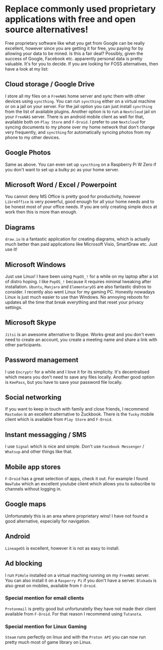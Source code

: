 # Replace commonly used proprietary applications with free and open source alternatives!
Free proprietary software like what you get from Google can be really excellent, however since you are getting it for free, you paying for by allowing your data to be mined. Is this a fair deal? Possibly, given the success of Google, Facebook etc. apparently personal data is pretty valuable. It's for you to decide. If you are looking for FOSS alternatives, then have a look at my list:

## Cloud storage / Google Drive
I store all my files on a `FreeNAS` home server and sync them with other devices using `syncthing`.
You can run `syncthing` either on a virtual machine or on a jail on your server.
For the jail option you can just install `syncthing` from the list of available plugins.
Another option is to run a `Nextcloud` jail on your `FreeNAS` server. There is an android mobile client as well for that, available both on `Play Store` and `F-Droid`.
I prefer to use `Nextcloud` for syncing documents to my phone over my home network that don't change very frequently, and `syncthing` for automatically syncing photos from my phone to my other devices.

## Google Photos
Same as above. You can even set up `syncthing` on a Raspberry Pi W Zero if you don't want to set up a bulky pc as your home server. 

## Microsoft Word / Excel / Powerpoint
You cannot deny MS Office is pretty good for productivity, however `LibreOffice` is very powerful, good enough for all your home needs and to be honest most of your office needs. 
If you are only creating simple docs at work then this is more than enough.

## Diagrams
`draw.io` is a fantastic application for creating diagrams, which is actually much better than paid applications like Microsoft Visio, SmartDraw etc. Just use it!

## Microsoft Windows
Just use Linux! I have been using `PopOS_!` for a while on my laptop after a lot of distro hoping.
I like `PopOS_!` because it requires minimal tweaking after installation. 
`Ubuntu`, `Manjaro` and `ElementaryOS` are also fantastic distros to consider.
I recently also went Linux for my gaming PC. 
Honestly nowadays Linux is just much easier to use than Windows. 
No annoying reboots for updates all the time that break everything and that reset your privacy settings. 

## Microsoft Skype
`Jitsi` is an awesome alternative to Skype. Works great and you don't even need to create an account, you create a meeting name and share a link with other participants.

## Password management
I use `Encryptr` for a while and I love it for its simplicity. It's decentralised which means you don't need to save any files locally.
Another good option is `KeePass`, but you have to save your password file locally.

## Social networking
If you want to keep in touch with family and close friends, I recommend `Mastodon` is an excellent alternative to Zuckbook. There is the `Tusky` mobile client which is available from `Play Store` and `F-Droid`.

## Instant messagging / SMS
I use `Signal` which is nice and simple. Don't use `Facebook Messenger` / `Whatsup` and other things like that.

## Mobile app stores
`F-Droid` has a great selection of apps, check it out. For example I found `NewTube` which an excellent youtube client which allows you to subscribe to channels without logging in.

## Google maps
Unfortunately this is an area where proprietary wins! I have not found a good alternative, especially for navigation.

## Android
`LineageOS` is excellent, however it is not as easy to install. 

## Ad blocking
I run `PiHole` installed on a virtual maching running on my `FreeNAS` server. You can also install it on a `Rasperry Pi` if you don't have a server. `Blokada` is also great on mobiles, available from `F-Droid`.

### Special mention for email clients
`Protonmail` is pretty good but unfortunatelly they have not made their client available from `F-Droid`. For that reason I recommend using `Tutanota`.

### Special mention for Linux Gaming
`Steam` runs perfectly on linux and with the `Proton API` you can now run pretty much most of game library on Linux.
